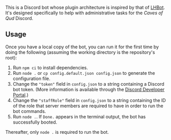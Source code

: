 This is a Discord bot whose plugin architecture is inspired by that of [LHBot](https://github.com/mindset-tk/LHBot). It's designed specifically to help with administrative tasks for the *Caves of Qud* Discord.

## Usage

Once you have a local copy of the bot, you can run it for the first time by doing the following (assuming the working directory is the repository's root):

1. Run `npm ci` to install dependencies.
2. Run `node .` or `cp config.default.json config.json` to generate the configuration file.
3. Change the `"token"` field in `config.json` to a string containing a Discord bot token. (More information is available through the [Discord Developer Portal](https://discord.com/developers/applications).)
4. Change the `"staffRole"` field in `config.json` to a string containing the ID of the role that server members are required to have in order to run the bot commands.
5. Run `node .`. If `Done.` appears in the terminal output, the bot has successfully booted.

Thereafter, only `node .` is required to run the bot.
